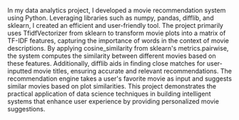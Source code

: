 In my data analytics project, I developed a movie recommendation system using Python. Leveraging libraries such as numpy, pandas, difflib, and sklearn, I created an efficient and user-friendly tool. The project primarily uses TfidfVectorizer from sklearn to transform movie plots into a matrix of TF-IDF features, capturing the importance of words in the context of movie descriptions. By applying cosine_similarity from sklearn's metrics.pairwise, the system computes the similarity between different movies based on these features. Additionally, difflib aids in finding close matches for user-inputted movie titles, ensuring accurate and relevant recommendations. The recommendation engine takes a user's favorite movie as input and suggests similar movies based on plot similarities. This project demonstrates the practical application of data science techniques in building intelligent systems that enhance user experience by providing personalized movie suggestions.

